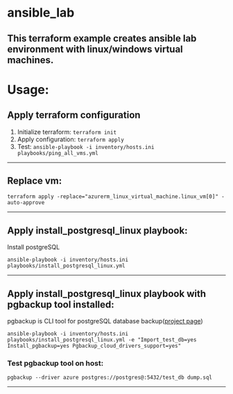 # ansible_lab
This terraform example creates ansible lab environment with linux/windows virtual machines.
---
# Usage:
## Apply terraform configuration
1. Initialize terraform: `terraform init`
2. Apply configuration: `terraform apply`
3. Test: `ansible-playbook -i inventory/hosts.ini playbooks/ping_all_vms.yml`

---
## Replace vm:
```terraform apply -replace="azurerm_linux_virtual_machine.linux_vm[0]" -auto-approve```

---
## Apply install_postgresql_linux playbook:
Install postgreSQL

```ansible-playbook -i inventory/hosts.ini  playbooks/install_postgresql_linux.yml```

---
## Apply install_postgresql_linux playbook with pgbackup tool installed:
pgbackup is CLI tool for postgreSQL database backup([project page](https://github.com/kk601/pgbackup))

```ansible-playbook -i inventory/hosts.ini  playbooks/install_postgresql_linux.yml -e "Import_test_db=yes Install_pgbackup=yes Pgbackup_cloud_drivers_support=yes"```

### Test pgbackup tool on host:
```pgbackup --driver azure postgres://postgres@:5432/test_db dump.sql```

---
